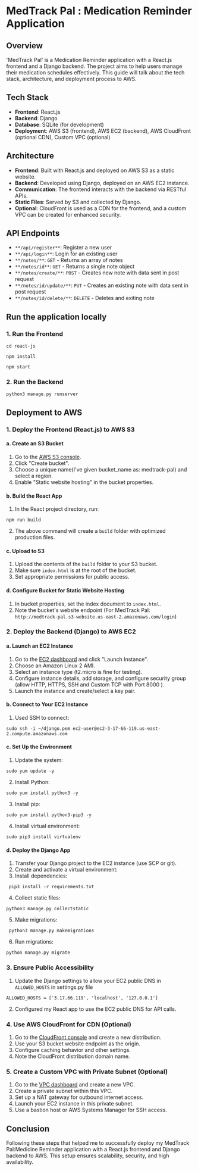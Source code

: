# MedTrack Pal : Medication Reminder Application

## Overview

'MedTrack Pal' is a Medication Reminder application with a React.js frontend and a Django backend. The project aims to help users manage their medication schedules effectively. This guide will talk about the tech stack, architecture, and deployment process to AWS.

## Tech Stack

- **Frontend**: React.js
- **Backend**: Django
- **Database**: SQLite (for development)
- **Deployment**: AWS S3 (frontend), AWS EC2 (backend), AWS CloudFront (optional CDN), Custom VPC (optional)

## Architecture

- **Frontend**: Built with React.js and deployed on AWS S3 as a static website.
- **Backend**: Developed using Django, deployed on an AWS EC2 instance.
- **Communication**: The frontend interacts with the backend via RESTful APIs.
- **Static Files**: Served by S3 and collected by Django.
- **Optional**: CloudFront is used as a CDN for the frontend, and a custom VPC can be created for enhanced security.

## API Endpoints
- `**/api/register**`: Register a new user
- `**/api/login**`: Login for an existing user
- `**/notes/**`: `GET` - Returns an array of notes
- `**/notes/id**`: `GET` - Returns a single note object
- `**/notes/create/**`: `POST` - Creates new note with data sent in post request
- `**/notes/id/update/**`: `PUT` - Creates an existing note with data sent in post request
- `**/notes/id/delete/**`: `DELETE` - Deletes and exiting note

## Run the application locally

### 1. Run the Frontend
```
cd react-js
```
```
npm install
```
```
npm start
```
### 2. Run the Backend 
```
python3 manage.py runserver
```
## Deployment to AWS

### 1. Deploy the Frontend (React.js) to AWS S3

#### a. Create an S3 Bucket

1. Go to the [AWS S3 console](https://s3.console.aws.amazon.com/s3/home).
2. Click "Create bucket".
3. Choose a unique name(I've given bucket_name as: medtrack-pal) and select a region.
4. Enable "Static website hosting" in the bucket properties.

#### b. Build the React App

1. In the React project directory, run:
```
npm run build
```
2. The above command will create a `build` folder with optimized production files.

#### c. Upload to S3

1. Upload the contents of the `build` folder to your S3 bucket.
2. Make sure `index.html` is at the root of the bucket.
3. Set appropriate permissions for public access.

#### d. Configure Bucket for Static Website Hosting

1. In bucket properties, set the index document to `index.html`.
2. Note the bucket's website endpoint (For MedTrack Pal: `http://medtrack-pal.s3-website.us-east-2.amazonaws.com/login`)

### 2. Deploy the Backend (Django) to AWS EC2

#### a. Launch an EC2 Instance

1. Go to the [EC2 dashboard](https://console.aws.amazon.com/ec2/home) and click "Launch Instance".
2. Choose an Amazon Linux 2 AMI.
3. Select an instance type (t2.micro is fine for testing).
4. Configure instance details, add storage, and configure security group (allow HTTP, HTTPS, SSH and Custom TCP with Port 8000 ).
5. Launch the instance and create/select a key pair.

#### b. Connect to Your EC2 Instance

1. Used SSH to connect:
```
sudo ssh -i ~/django.pem ec2-user@ec2-3-17-66-119.us-east-2.compute.amazonaws.com 
```
#### c. Set Up the Environment

1. Update the system:
```
sudo yum update -y
```
2. Install Python:
```
sudo yum install python3 -y
```
3. Install pip:
```
sudo yum install python3-pip3 -y
```
4. Install virtual environment:
```
sudo pip3 install virtualenv
```

#### d. Deploy the Django App

1. Transfer your Django project to the EC2 instance (use SCP or git).
2. Create and activate a virtual environment:
3. Install dependencies:
```
 pip3 install -r requirements.txt
```
4. Collect static files:
```
python3 manage.py collectstatic
```
5. Make migrations:
```
 python3 manage.py makemigrations
```
6. Run migrations:
```
python manage.py migrate
```
### 3. Ensure Public Accessibility

1. Update the Django settings to allow your EC2 public DNS in `ALLOWED_HOSTS` in settings.py file
```
ALLOWED_HOSTS = ['3.17.66.119', 'localhost', '127.0.0.1']
```
2. Configured my React app to use the EC2 public DNS for API calls.

### 4. Use AWS CloudFront for CDN (Optional)

1. Go to the [CloudFront console](https://console.aws.amazon.com/cloudfront/home) and create a new distribution.
2. Use your S3 bucket website endpoint as the origin.
3. Configure caching behavior and other settings.
4. Note the CloudFront distribution domain name.

### 5. Create a Custom VPC with Private Subnet (Optional)

1. Go to the [VPC dashboard](https://console.aws.amazon.com/vpc/home) and create a new VPC.
2. Create a private subnet within this VPC.
3. Set up a NAT gateway for outbound internet access.
4. Launch your EC2 instance in this private subnet.
5. Use a bastion host or AWS Systems Manager for SSH access.

## Conclusion

Following these steps that helped me to successfully deploy my MedTrack Pal:Medicine Reminder application with a React.js frontend and Django backend to AWS. This setup ensures scalability, security, and high availability. 
